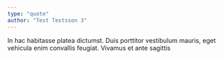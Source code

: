 ```yaml
---
type: "quote"
author: "Test Testsson 3"
---
```

In hac habitasse platea dictumst. Duis porttitor vestibulum mauris, eget vehicula enim convallis feugiat. Vivamus et ante sagittis